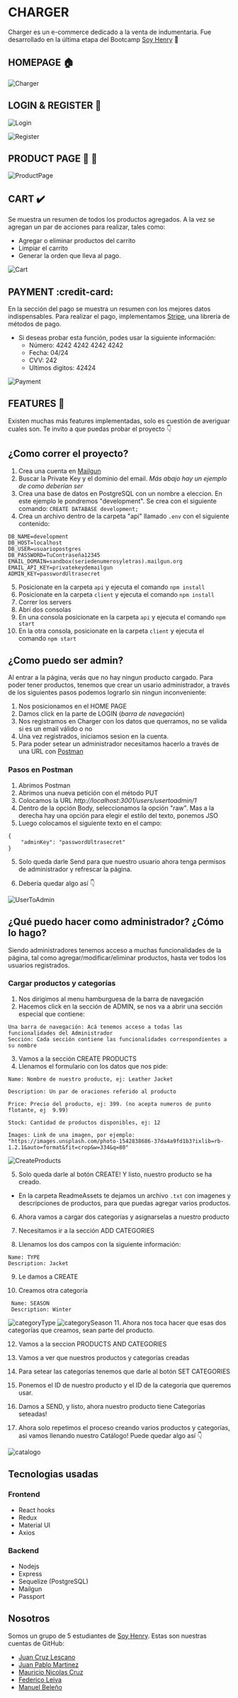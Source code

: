 
# CHARGER
Charger es un e-commerce dedicado a la venta de indumentaria. Fue desarrollado en la última etapa del Bootcamp [Soy Henry](https://soyhenry.com/) :rocket:

## HOMEPAGE :house:
![Charger](ReadmeAssets/homepage.png)

## LOGIN & REGISTER :memo:
![Login](ReadmeAssets/login.png)

![Register](ReadmeAssets/register.png)

## PRODUCT PAGE :shirt: :jeans:
![ProductPage](ReadmeAssets/productpage.png)

## CART :heavy_check_mark:
Se muestra un resumen de todos los productos agregados. A la vez se agregan un par de acciones para realizar, tales como:

- Agregar o eliminar productos del carrito
- Limpiar el carrito
- Generar la orden que lleva al pago.

![Cart](ReadmeAssets/carrito.png)

## PAYMENT :credit-card:
En la sección del pago se muestra un resumen con los mejores datos indispensables. Para realizar el pago, implementamos [Stripe](https://stripe.com/), una librería de métodos de pago.

- Si deseas probar esta función, podes usar la siguiente información: 
  - Número: 4242 4242 4242 4242
  - Fecha: 04/24
  - CVV: 242
  - Ultimos digitos: 42424

![Payment](ReadmeAssets/payment.png)

## FEATURES :rocket:
Existen muchas más features implementadas, solo es cuestión de averiguar cuales son. Te invito a que puedas probar el proyecto :point_down:

## ¿Como correr el proyecto?
1. Crea una cuenta en [Mailgun](https://www.mailgun.com)
2. Buscar la Private Key y el dominio del email. *Más abajo hay un ejemplo de como deberían ser*
3. Crea una base de datos en PostgreSQL con un nombre a eleccion. En este ejemplo le pondremos "development". Se crea con el siguiente comando: `CREATE DATABASE development;`
4. Crea un archivo dentro de la carpeta "api" llamado `.env` con el siguiente contenido:
```
DB_NAME=development
DB_HOST=localhost
DB_USER=usuariopostgres
DB_PASSWORD=TuContraseña12345
EMAIL_DOMAIN=sandbox(seriedenumerosyletras).mailgun.org
EMAIL_API_KEY=privatekeydemailgun
ADMIN_KEY=passwordUltrasecret
```
5. Posicionate en la carpeta `api` y ejecuta el comando `npm install`
6. Posicionate en la carpeta `client` y ejecuta el comando `npm install`
7. Correr los servers
8. Abrí dos consolas
9. En una consola posicionate en la carpeta `api` y ejecuta el comando `npm start`
10. En la otra consola, posicionate en la carpeta `client` y ejecuta el comando `npm start`

## ¿Como puedo ser admin?
Al entrar a la página, verás que no hay ningun producto cargado. Para poder tener productos, tenemos que crear un usario administrador, a través de los siguientes pasos podemos lograrlo sin ningun inconveniente:

1. Nos posicionamos en el HOME PAGE
2. Damos click en la parte de LOGIN (*barra de navegación*)
3. Nos registramos en Charger con los datos que querramos, no se valida si es un email válido o no
4. Una vez registrados, iniciamos sesion en la cuenta.
5. Para poder setear un administrador necesitamos hacerlo a través de una URL con [Postman](https://www.postman.com/)

### Pasos en Postman

1. Abrimos Postman
2. Abrimos una nueva petición con el método PUT
3. Colocamos la URL *http://localhost:3001/users/usertoadmin/1*
4. Dentro de la opción Body, seleccionamos la opción "raw". Mas a la derecha hay una opción para elegir el estilo del texto, ponemos JSO
5. Luego colocamos el siguiente texto en el campo:
```
{
    "adminKey": "passwordUltrasecret"
}
```
5. Solo queda darle Send para que nuestro usuario ahora tenga permisos de administrador y refrescar la página.
   
6. Debería quedar algo así :point_down:
  
![UserToAdmin](ReadmeAssets/usertoadminpostman.png)

## ¿Qué puedo hacer como administrador? ¿Cómo lo hago?
Siendo administradores tenemos acceso a muchas funcionalidades de la página, tal como agregar/modificar/eliminar productos, hasta ver todos los usuarios registrados.

### Cargar productos y categorías
  1. Nos dirigimos al menu hamburguesa de la barra de navegación
  2. Hacemos click en la sección de ADMIN, se nos va a abrir una sección especial que contiene:
  ```
  Una barra de navegación: Acá tenemos acceso a todas las funcionalidades del Administrador
  Sección: Cada sección contiene las funcionalidades correspondientes a su nombre
  ```
  3. Vamos a la sección CREATE PRODUCTS
  4. Llenamos el formulario con los datos que nos pide:
  ```
  Name: Nombre de nuestro producto, ej: Leather Jacket

  Description: Un par de oraciones referido al producto

  Price: Precio del producto, ej: 399. (no acepta numeros de punto flotante, ej  9.99) 

  Stock: Cantidad de productos disponibles, ej: 12

  Images: Link de una imagen, por ejemplo: "https://images.unsplash.com/photo-1542838686-37da4a9fd1b3?ixlib=rb-1.2.1&auto=format&fit=crop&w=334&q=80"
  ```
  ![CreateProducts](ReadmeAssets/cargarproductos.png)

  5. Solo queda darle al botón CREATE! Y listo, nuestro producto se ha creado.
   
  - En la carpeta ReadmeAssets te dejamos un archivo `.txt` con imagenes y descripciones de productos, para que puedas agregar varios productos.

  6. Ahora vamos a cargar dos categorías y asignarselas a nuestro producto
   
  7. Necesitamos ir a la sección ADD CATEGORIES
   
  8. Llenamos los dos campos con la siguiente información:
   ```
   Name: TYPE 
   Description: Jacket
   ```
  9.  Le damos a CREATE
   
  10. Creamos otra categoría
  ```
   Name: SEASON
   Description: Winter
  ```
  ![categoryType](ReadmeAssets/creartype.png)
  ![categorySeason](ReadmeAssets/crearseason.png)
  11. Ahora nos toca hacer que esas dos categorías que creamos, sean parte del producto. </br>
   
  12. Vamos a la seccion PRODUCTS AND CATEGORIES</br>

  13. Vamos a ver que nuestros productos y categorías creadas</br>

  14. Para setear las categorías tenemos que darle al botón SET CATEGORIES</br>
   
  15. Ponemos el ID de nuestro producto y el ID de la categoría que queremos usar.</br>

  16. Damos a SEND, y listo, ahora nuestro producto tiene Categorías seteadas!

  17. Ahora solo repetimos el proceso creando varios productos y categorías, asi vamos llenando nuestro Catálogo! Puede quedar algo así :point_down:

![catalogo](ReadmeAssets/catalogo.png)

## Tecnologias usadas

### Frontend
- React hooks
- Redux
- Material UI
- Axios

### Backend
- Nodejs
- Express
- Sequelize (PostgreSQL)
- Mailgun
- Passport

## Nosotros

Somos un grupo de 5 estudiantes de [Soy Henry](https://www.soyhenry.com/). Estas son nuestras cuentas de GitHub:

- [Juan Cruz Lescano](https://github.com/JuanCruzLescano)
- [Juan Pablo Martinez](https://github.com/Jotap29)
- [Mauricio Nicolas Cruz](https://github.com/maunicols)
- [Federico Leiva](https://github.com/FedericoLeiva12)
- [Manuel Beleño](https://github.com/msebass1)
